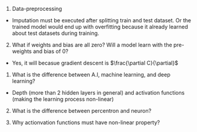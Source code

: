 1. Data-preprocessing
  - Imputation must be executed after splitting train and test dataset. Or the trained model would end up with overfitting because it already learned about test datasets during training.
  
2. What if weights and bias are all zero? Will a model learn with the pre-weights and bias of 0?
  - Yes, it will becasue gradient descent is $\frac{\partial C}{\partial}$

1. What is the difference between A.I, machine learning, and deep learning?
  - Depth (more than 2 hidden layers in general) and activation functions (making the learning process non-linear)

2. What is the difference between percentron and neuron?

3. Why actionvation functions must have non-linear property?
